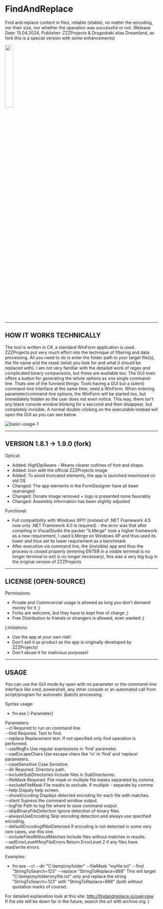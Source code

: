 # FindAndReplace
Find and replace content in files, reliable (stable), no matter the encoding, nor their size, nor whether the operation was successful or not.
(Release Date: 15.04.2024, Publisher: ZZZProjects & Dragodraki alias Dreamland, as fork this is a special version with some enhancements)
<br/>

[<img src="https://user-images.githubusercontent.com/76787321/197257488-1b7aa8e9-9b6f-4600-949e-8ff477cb4bf4.png" width="23%"></img>](https://github.com/Dragodraki/FindAndReplace/releases/latest/download/fnr.exe)
<br/>

-------------------------------
HOW IT WORKS TECHNICALLY
-------------------------------
The tool is written in C#, a standard WinForm application is used. ZZZProjects put very much effort into the technique of filtering and data processing. All you need to do is enter the folder path to your target file(s), the file name and the mask (what you look for and what it should be replaced with). I am not very familiar with the detailed work of regex and complicated binary comparisons, but these are available too. The GUI even offers a button for generating the whole options as one single command-line.
Thats one of the funniest things: Tools having a GUI but a (silent) command-line interface at the same time, need a WinForm. When entering parameter/command-line options, the WinForm will be started too, but immediately hidden so the user does not even notice. This way, there isn't any black console window blinking for a seccond and then disappear, but completely invisible. A normal double-clicking on the executable instead will open the GUI as you can see below.

![basic-usage-1](https://github.com/Dragodraki/FNR---Find-and-replace/assets/76787321/8b8d9b48-f4af-4c0b-8255-d77bcc70af97)


-------------------------------
VERSION 1.8.1 -> 1.9.0 (fork)
-------------------------------

Optical:
- Added: HighDpiAware - Means clearer outlines of font and shape.
- Added: Icon with the official ZZZProjects image
- Added: To avoid truncated elements, the app is launched maximized on old OS
- Changed: The app elements in the FormDesigner have all been rearranged
- Changed: Donate image removed + logo is presented more favorably
- Changed: Assembly information has been slightly adjusted

Functional:
- Full compatibility with Windows XP!!!
(instead of .NET Framework 4.5 now only .NET Framework 4.0 is required) - the error was that after compiling in VisualStudio the packer "ILMerge" took a higher framework as a new requirement, I used ILMerge on Windows XP and thus used its lower
and thus set its lower requirement as a benchmark
- After execution via command line, the (invisible) app and thus the process is closed properly (entering ENTER in a visible terminal is no longer terminal to exit is no longer necessary), this was a very big bug in the original version of ZZZProjects


-------------------------------
LICENSE (OPEN-SOURCE)
-------------------------------
Permissions:
+ Private and Commcercial usage is allowed as long you don't demand money for it ;)
+ Forks are welcome, but they have to kept free of charge ;)
+ Free Distribution to friends or strangers is allowed, even wanted ;)

Limitations:
- Use the app at your own risk!
- Don't sell it as product as the app is originally developed by ZZZProjects!
- Don't abuse it for malicious purposes!


-------------------------------
USAGE
-------------------------------
You can use the GUI mode by open with no parameter or the command-line interface like cmd, powershell, any other console or an automated call from script/program for automatic (batch) processing.

Syntax usage:  
- fnr.exe [-Parameter]<br/>

Parameters:  
--cl 	  Required to run on command line.<br/>
--find 	  Required. Text to find.<br/>
--replace 	  Replacement text. If not specified only find operation is performed.<br/>
--useRegEx 	  Use regular expressions in ‘find’ parameter.<br/>
--useEscapeChars 	  Use escape chars like ‘\n’ in ‘find’ and ‘replace’ parameters.<br/>
--caseSensitive 	  Case Sensitive.<br/>
--dir 	  Required. Directory path.<br/>
--includeSubDirectories 	  Include files in SubDirectories.<br/>
--fileMask 	  Required. File mask or multiple file masks separated by comma.<br/>
--excludeFileMask 	  File masks to exclude. If multiple - separate by comma<br/>
--help 	  Dispaly help screen.<br/>
--showEncoding 	  Displays detected encoding for each file with matches.<br/>
--silent 	  Supress the command window output.<br/>
--logFile 	  Path to log file where to save command output.<br/>
--skipBinaryFileDetection 	  Ignore detection of binary files.<br/>
--alwaysUseEncoding 	  Skip encoding detection and always use specified encoding.<br/>
--defaultEncodingIfNotDetected 	  If encoding is not detected in some very rare cases, use this one.<br/>
--includeFilesWithoutMatches   	Include files without matches in results.<br/>
--setErrorLevelIfAnyFileErrors 	  Return ErrorLevel 2 if any files have read/write errors.<br/>

Examples:  
- fnr.exe --cl --dir "C:\temp\myfolder" --fileMask "myfile.txt" --find "StringToSearch=123" --replace "StringToReplace=888"
This will target "C:\temp\myfolder\myfile.txt" only and replace the string "StringToSearch=123" with "StringToReplace=888" (both without quotation marks of course).<br/>

For detailed explanation look at this site: http://findandreplace.io/overview
<br/>
If the site will be down far in the future, search the url with archive.org :)
